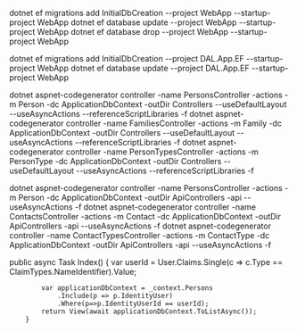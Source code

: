 dotnet ef migrations add InitialDbCreation --project WebApp --startup-project WebApp
dotnet ef database update --project WebApp --startup-project WebApp
dotnet ef database drop --project WebApp --startup-project WebApp

dotnet ef migrations add InitialDbCreation --project DAL.App.EF --startup-project WebApp
dotnet ef database update --project DAL.App.EF --startup-project WebApp

dotnet aspnet-codegenerator controller -name PersonsController          -actions -m Person          -dc ApplicationDbContext -outDir Controllers --useDefaultLayout --useAsyncActions --referenceScriptLibraries -f
dotnet aspnet-codegenerator controller -name FamiliesController       -actions -m Family        -dc ApplicationDbContext -outDir Controllers --useDefaultLayout --useAsyncActions --referenceScriptLibraries -f
dotnet aspnet-codegenerator controller -name PersonTypesController   -actions -m PersonType   -dc ApplicationDbContext -outDir Controllers --useDefaultLayout --useAsyncActions --referenceScriptLibraries -f

dotnet aspnet-codegenerator controller -name PersonsController -actions -m Person -dc ApplicationDbContext -outDir ApiControllers -api --useAsyncActions  -f
dotnet aspnet-codegenerator controller -name ContactsController -actions -m Contact -dc ApplicationDbContext -outDir ApiControllers -api --useAsyncActions  -f
dotnet aspnet-codegenerator controller -name ContactTypesController -actions -m ContactType -dc ApplicationDbContext -outDir ApiControllers -api --useAsyncActions  -f

public async Task<IActionResult> Index()
        {
            var userId = User.Claims.Single(c => c.Type == ClaimTypes.NameIdentifier).Value;
            
            var applicationDbContext = _context.Persons
                .Include(p => p.IdentityUser)
                .Where(p=>p.IdentityUserId == userId);
            return View(await applicationDbContext.ToListAsync());
        }